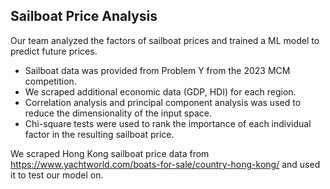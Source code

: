 ## Sailboat Price Analysis
Our team analyzed the factors of sailboat prices and trained a ML model to predict future prices. 

- Sailboat data was provided from Problem Y from the 2023 MCM competition.
- We scraped additional economic data (GDP, HDI) for each region.
- Correlation analysis and principal component analysis was used to reduce the dimensionality of the input space.
- Chi-square tests were used to rank the importance of each individual factor in the resulting sailboat price.

We scraped Hong Kong sailboat price data from https://www.yachtworld.com/boats-for-sale/country-hong-kong/ and used it to test our model on.
